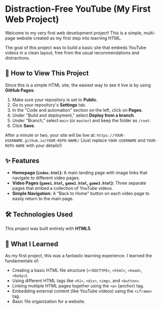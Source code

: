
# Distraction-Free YouTube (My First Web Project)

Welcome to my very first web development project! This is a simple, multi-page website created as my first step into learning HTML.

The goal of this project was to build a basic site that embeds YouTube videos in a clean layout, free from the usual recommendations and distractions.

## 🚀 How to View This Project

Since this is a simple HTML site, the easiest way to see it live is by using **GitHub Pages**:

1.  Make sure your repository is set to **Public**.
2.  Go to your repository's **Settings** tab.
3.  In the "Code and automation" section on the left, click on **Pages**.
4.  Under "Build and deployment," select **Deploy from a branch**.
5.  Under "Branch," select `main` (or `master`) and keep the folder as `/root`.
6.  Click **Save**.

After a minute or two, your site will be live at:
`https://YOUR-USERNAME.github.io/YOUR-REPO-NAME/`
(Just replace `YOUR-USERNAME` and `YOUR-REPO-NAME` with your details!)

## ✨ Features

* **Homepage (`index.html`):** A main landing page with image links that navigate to different video pages.
* **Video Pages (`game1.html`, `game2.html`, `game3.html`):** Three separate pages that embed a collection of YouTube videos.
* **Simple Navigation:** A "Back to Home" button on each video page to easily return to the main page.

## 🛠️ Technologies Used

This project was built entirely with **HTML5**.

## 🌱 What I Learned

As my first project, this was a fantastic learning experience. I learned the fundamentals of:

* Creating a basic HTML file structure (`<!DOCTYPE>`, `<html>`, `<head>`, `<body>`).
* Using different HTML tags like `<h1>`, `<div>`, `<img>`, and `<button>`.
* Linking multiple HTML pages together using the `<a>` (anchor) tag.
* Embedding external content (like YouTube videos) using the `<iframe>` tag.
* Basic file organization for a website.
